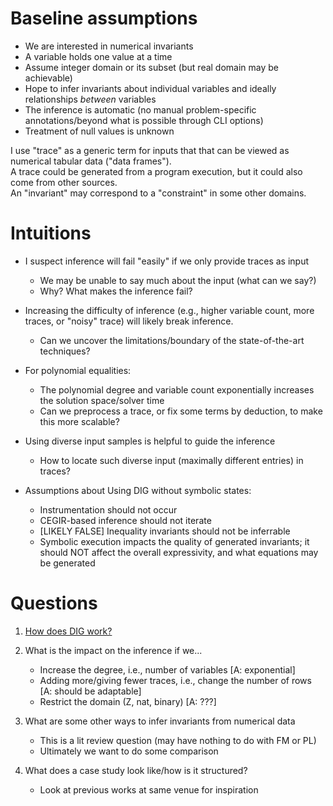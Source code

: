 # Baseline assumptions

* We are interested in numerical invariants
* A variable holds one value at a time
* Assume integer domain or its subset (but real domain may be achievable) 
* Hope to infer invariants about individual variables and ideally relationships _between_ variables
* The inference is automatic (no manual problem-specific annotations/beyond what is possible through CLI options)
* Treatment of null values is unknown

I use "trace" as a generic term for inputs that that can be viewed as numerical tabular data ("data frames").   
A trace could be generated from a program execution, but it could also come from other sources.    
An "invariant" may correspond to a "constraint" in some other domains.  

# Intuitions

* I suspect inference will fail "easily" if we only provide traces as input
  - We may be unable to say much about the input (what can we say?)
  - Why? What makes the inference fail?
  
* Increasing the difficulty of inference (e.g., higher variable count, more
  traces, or "noisy" trace) will likely break inference.
  - Can we uncover the limitations/boundary of the state-of-the-art techniques?

* For polynomial equalities: 
  - The polynomial degree and variable count exponentially increases the solution space/solver time
  - Can we preprocess a trace, or fix some terms by deduction, to make this more scalable?
  
* Using diverse input samples is helpful to guide the inference 
  - How to locate such diverse input (maximally different entries) in traces?

* Assumptions about Using DIG without symbolic states:
  - Instrumentation should not occur
  - CEGIR-based inference should not iterate
  - [LIKELY FALSE] Inequality invariants should not be inferrable
  - Symbolic execution impacts the quality of generated invariants;
    it should NOT affect the overall expressivity, and what equations may be generated 
  
# Questions

1. [How does DIG work?](dig.md)

2. What is the impact on the inference if we...
    * Increase the degree, i.e., number of variables [A: exponential]
    * Adding more/giving fewer traces, i.e., change the number of rows [A: should be adaptable]
    * Restrict the domain (Z, nat, binary) [A: ???]

3. What are some other ways to infer invariants from numerical data
    * This is a lit review question (may have nothing to do with FM or PL)
    * Ultimately we want to do some comparison

4. What does a case study look like/how is it structured?
    * Look at previous works at same venue for inspiration

